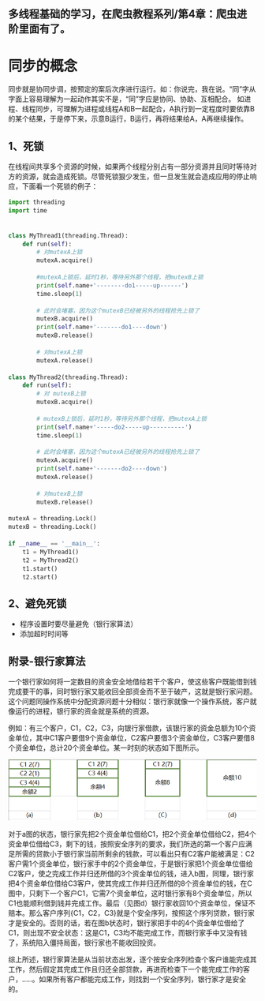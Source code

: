 多线程基础的学习，在爬虫教程系列/第4章：爬虫进阶里面有了。
-----------

# 同步的概念
同步就是协同步调，按预定的案后次序进行运行。如：你说完，我在说。“同”字从字面上容易理解为一起动作其实不是，“同”字应是协同、协助、互相配合。
如进程、线程同步，可理解为进程或线程A和B一起配合，A执行到一定程度时要依靠B的某个结果，于是停下来，示意B运行，B运行，再将结果给A，A再继续操作。

## 1、死锁
在线程间共享多个资源的时候，如果两个线程分别占有一部分资源并且同时等待对方的资源，就会造成死锁。尽管死锁狠少发生，但一旦发生就会造成应用的停止响应，下面看一个死锁的例子：

```python
import threading
import time


class MyThread1(threading.Thread):
    def run(self):
        # 对mutexA上锁
        mutexA.acquire()

        #mutexA上锁后，延时1秒，等待另外那个线程，把mutexB上锁
        print(self.name+'--------do1-----up------')
        time.sleep(1)

        # 此时会堵塞，因为这个mutexB已经被另外的线程抢先上锁了
        mutexB.acquire()
        print(self.name+'-------do1----down')
        mutexB.release()

        # 对mutexA上锁
        mutexA.release()

class MyThread2(threading.Thread):
    def run(self):
        # 对 mutexB上锁
        mutexB.acquire()

        # mutexB上锁后，延时1秒，等待另外那个线程，把mutexA上锁
        print(self.name+'-----do2-----up----------')
        time.sleep(1)

        # 此时会堵塞，因为这个mutexA已经被另外的线程抢先上锁了
        mutexA.acquire()
        print(self.name+'-------do2----down')
        mutexA.release()

        # 对mutexB上锁
        mutexB.release()

mutexA = threading.Lock()
mutexB = threading.Lock()

if __name__ == '__main__':
    t1 = MyThread1()
    t2 = MyThread2()
    t1.start()
    t2.start()
```

## 2、避免死锁

- 程序设置时要尽量避免（银行家算法）
- 添加超时时间等

## 附录-银行家算法


一个银行家如何将一定数目的资金安全地借给若干个客户，使这些客户既能借到钱完成要干的事，同时银行家又能收回全部资金而不至于破产，这就是银行家问题。这个问题同操作系统中分配资源问题十分相似：银行家就像一个操作系统，客户就像运行的进程，银行家的资金就是系统的资源。

例如：有三个客户，C1，C2，C3，向银行家借款，该银行家的资金总额为10个资金单位，其中C1客户要借9个资金单位，C2客户要借3个资金单位，C3客户要借8个资金单位，总计20个资金单位。某一时刻的状态如下图所示。



![](images/4、线程.md-0.PNG)



对于a图的状态，银行家先把2个资金单位借给C1，把2个资金单位借给C2，把4个资金单位借给C3，剩下的钱，按照安全序列的要求，我们所选的第一个客户应满足所需的贷款小于银行家当前所剩余的钱款，可以看出只有C2客户能被满足：C2客户需1个资金单位，银行家手中的2个资金单位，于是银行家把1个资金单位借给C2客户，使之完成工作并归还所借的3个资金单位的钱，进入b图，同理，银行家把4个资金单位借给C3客户，使其完成工作并归还所借的8个资金单位的钱，在C图中，只剩下一个客户C1，它需7个资金单位，这时银行家有8个资金单位，所以C1也能顺利借到钱并完成工作。最后（见图d）银行家收回10个资金单位，保证不赔本。那么客户序列{C1，C2，C3}就是个安全序列，按照这个序列贷款，银行家才是安全的。否则的话，若在图b状态时，银行家把手中的4个资金单位借给了C1，则出现不安全状态：这是C1，C3均不能完成工作，而银行家手中又没有钱了，系统陷入僵持局面，银行家也不能收回投资。

综上所述，银行家算法是从当前状态出发，逐个按安全序列检查个客户谁能完成其工作，然后假定其完成工作且归还全部贷款，再进而检查下一个能完成工作的客户，.....。如果所有客户都能完成工作，则找到一个安全序列，银行家才是安全的。